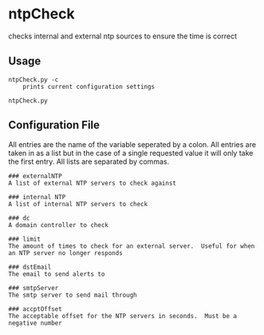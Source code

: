 ntpCheck
========

checks internal and external ntp sources to ensure the time is correct

Usage
-----
	ntpCheck.py -c
		prints current configuration settings
	
	ntpCheck.py


Configuration File
------------------

All entries are the name of the variable seperated by a colon.  All entries are taken in as a list but in the case of a single requested value it will only take the first entry.  All lists are separated by commas.

	### externalNTP
	A list of external NTP servers to check against

	### internal NTP
	A list of internal NTP servers to check

	### dc
	A domain controller to check

	### limit
	The amount of times to check for an external server.  Useful for when an NTP server no longer responds

	### dstEmail
	The email to send alerts to

	### smtpServer
	The smtp server to send mail through

	### accptOffset
	The acceptable offset for the NTP servers in seconds.  Must be a negative number